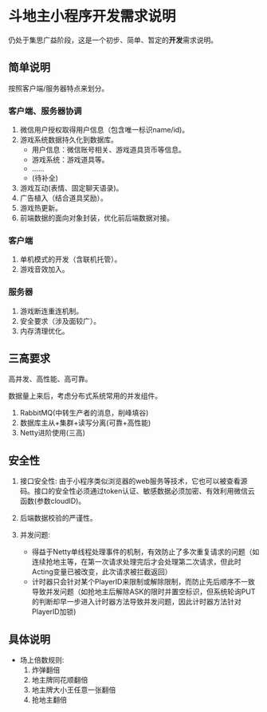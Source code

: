 # 斗地主小程序开发需求说明

仍处于集思广益阶段，这是一个初步、简单、暂定的**开发**需求说明。

## 简单说明

按照客户端/服务器特点来划分。

### 客户端、服务器协调

1. 微信用户授权取得用户信息（包含唯一标识name/id)。
2. 游戏系统数据持久化到数据库。
    - 用户信息：微信账号相关、游戏道具货币等信息。
    - 游戏系统：游戏道具等。
    - ......
    - (待补全)
3. 游戏互动(表情、固定聊天语录)。
4. 广告植入（结合道具奖励）。
5. 游戏热更新。
6. 前端数据的面向对象封装，优化前后端数据对接。

### 客户端

1. 单机模式的开发（含联机托管）。
2. 游戏音效加入。

### 服务器

1. 游戏断连重连机制。
2. 安全要求（涉及面较广）。
3. 内存清理优化。

## 三高要求

高并发、高性能、高可靠。

数据量上来后，考虑分布式系统常用的并发组件。

1. RabbitMQ(中转生产者的消息，削峰填谷)
2. 数据库主从+集群+读写分离(可靠+高性能)
3. Netty进阶使用(三高)

## 安全性

1. 接口安全性:
由于小程序类似浏览器的web服务等技术，它也可以被查看源码。接口的安全性必须通过token认证、敏感数据必须加密、有效利用微信云函数(参数cloudID)。

2. 后端数据校验的严谨性。

3. 并发问题:

   - 得益于Netty单线程处理事件的机制，有效防止了多次重复请求的问题（如连续抢地主等，在第一次请求处理完后才会处理第二次请求，但此时Acting变量已被改变，此次请求被拦截返回）
   - 计时器只会针对某个PlayerID来限制或解除限制，而防止先后顺序不一致导致并发问题（如抢地主后解除ASK的限时并置空标识，但系统轮询PUT的判断却早一步进入计时器方法导致并发问题，因此计时器方法针对PlayerID加锁)

## 具体说明

- 场上倍数规则:
    1. 炸弹翻倍
    2. 地主牌同花顺翻倍
    3. 地主牌大小王任意一张翻倍
    4. 抢地主翻倍
